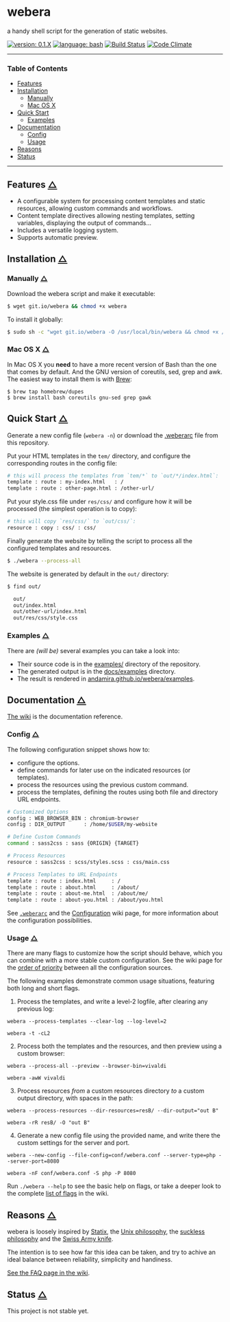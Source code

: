 # webera

a handy shell script for the generation of static websites.

[![version: 0.1.X](https://img.shields.io/badge/version-0.1.X-d8ad4c.svg?style=flat-square)](#status)
[![language: bash](https://img.shields.io/badge/language-bash-447799.svg?style=flat-square)](https://github.com/andamira/webera/wiki/FAQ#why-bash-and-not-other_language--)
[![Build Status](https://img.shields.io/travis/andamira/webera/master.svg)](https://travis-ci.org/andamira/webera)
[![Code Climate](https://img.shields.io/codeclimate/github/andamira/webera.svg)](https://codeclimate.com/github/andamira/webera)

---

### Table of Contents

- [Features](#features-)
- [Installation](#installation-)
  - [Manually](#manually-)
  - [Mac OS X](#mac-os-x-)
- [Quick Start](#quick-start-)
  - [Examples](#examples-)
- [Documentation](#documentation-)
  - [Config](#config-)
  - [Usage](#usage-)
- [Reasons](#reasons-)
- [Status](#status-)

---


## Features [△](#table-of-contents "Back to TOC")

- A configurable system for processing content templates and
  static resources, allowing custom commands and workflows.
- Content template directives allowing nesting templates,
  setting variables, displaying the output of commands...
- Includes a versatile logging system.
- Supports automatic preview.


## Installation [△](#table-of-contents "Back to TOC")

### Manually [△](#table-of-contents "Back to TOC")

Download the webera script and make it executable:

```sh
$ wget git.io/webera && chmod +x webera
```

To install it globally:

```sh
$ sudo sh -c "wget git.io/webera -O /usr/local/bin/webera && chmod +x /usr/local/bin/webera"
```

### Mac OS X [△](#table-of-contents "Back to TOC")

In Mac OS X you **need** to have a more recent version of Bash than the one that comes by default. And the GNU version of coreutils, sed, grep and awk. The easiest way to install them is with [Brew](http://brew.sh/):

```
$ brew tap homebrew/dupes
$ brew install bash coreutils gnu-sed grep gawk
```


## Quick Start [△](#table-of-contents "Back to TOC")

Generate a new config file (`webera -n`) or download the
[.weberarc](https://raw.githubusercontent.com/andamira/webera/master/.weberarc)
file from this repository.

Put your HTML templates in the `tem/` directory, and
configure the corresponding routes in the config file:

```sh
# this will process the templates from `tem/*` to `out/*/index.html`:
template : route : my-index.html   : /
template : route : other-page.html : /other-url/
```

Put your style.css file under `res/css/` and configure how
it will be processed (the simplest operation is to copy):

```sh
# this will copy `res/css/` to `out/css/`:
resource : copy : css/ : css/
```

Finally generate the website by telling the script
to process all the configured templates and resources.

```sh
$ ./webera --process-all
```

The website is generated by default in the `out/` directory:

```sh
$ find out/

  out/
  out/index.html
  out/other-url/index.html
  out/res/css/style.css
```

### Examples [△](#table-of-contents "Back to TOC")

There are *(will be)* several examples you can take a look into:

- Their source code is in the [examples/](https://github.com/andamira/webera/tree/master/examples) directory of the repository.
- The generated output is in the [docs/examples](https://github.com/andamira/webera/tree/master/docs/examples) directory.
- The result is rendered in [andamira.github.io/webera/examples](https://andamira.github.io/webera/examples/).


## Documentation [△](#table-of-contents "Back to TOC")

[The wiki](https://github.com/andamira/webera/wiki) is the documentation reference.


### Config [△](#table-of-contents "Back to TOC")

The following configuration snippet shows how to:

- configure the options.
- define commands for later use on the indicated resources (or templates).
- process the resources using the previous custom command.
- process the templates, defining the routes using both file and directory URL endpoints.

```sh
# Customized Options
config : WEB_BROWSER_BIN : chromium-browser
config : DIR_OUTPUT      : /home/$USER/my-website

# Define Custom Commands
command : sass2css : sass {ORIGIN} {TARGET}

# Process Resources
resource : sass2css : scss/styles.scss : css/main.css

# Process Templates to URL Endpoints
template : route : index.html     : /
template : route : about.html     : /about/
template : route : about-me.html  : /about/me/
template : route : about-you.html : /about/you.html
```

See [`.weberarc`](https://github.com/andamira/webera/blob/master/.weberarc) and
the [Configuration](https://github.com/andamira/webera/wiki/Configuration) wiki page,
for more information about the configuration possibilities.


### Usage [△](#table-of-contents "Back to TOC")

There are many flags to customize how the script should behave,
which you can combine with a more stable custom configuration.
See the wiki page for the
[order of priority](https://github.com/andamira/webera/wiki/Configuration#order-of-priority-)
between all the configuration sources.

The following examples demonstrate common usage situations, featuring both long and short flags.


1. Process the templates, and write a level-2 logfile,
   after clearing any previous log:

  `webera --process-templates --clear-log --log-level=2`

  `webera -t -cL2`


2. Process both the templates and the resources,
   and then preview using a custom browser:

  `webera --process-all --preview --browser-bin=vivaldi`

  `webera -awW vivaldi`


3. Process resources *from* a custom resources directory
   *to* a custom output directory, with spaces in the path:

  `webera --process-resources --dir-resources=resB/ --dir-output="out B"`

  `webera -rR resB/ -O "out B"`


4. Generate a new config file using the provided name,
   and write there the custom settings for the server and port.

  `webera --new-config --file-config=conf/webera.conf --server-type=php --server-port=8080`

  `webera -nF conf/webera.conf -S php -P 8080`


Run `./webera --help` to see the basic help on flags, or take a deeper look to the complete [list of flags](https://github.com/andamira/webera/wiki/Script-Arguments#list-of-flags-) in the wiki.


## Reasons [△](#table-of-contents "Back to TOC")

webera is loosely inspired by
[Statix](https://gist.github.com/plugnburn/c2f7cc3807e8934b179e),
the [Unix philosophy](https://en.wikipedia.org/wiki/Unix_philosophy),
the [suckless philosophy](http://suckless.org/philosophy)
and the [Swiss Army knife](https://en.wikipedia.org/wiki/Swiss_Army_knife).

The intention is to see how far this idea can be taken,
and try to achive an ideal balance between
reliability, simplicity and handiness.

[See the FAQ page in the wiki](https://github.com/andamira/webera/wiki/FAQ).


## Status [△](#table-of-contents "Back to TOC")

This project is not stable yet.
